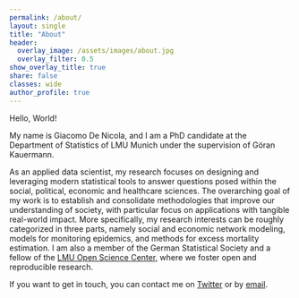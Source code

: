 ```yaml
---
permalink: /about/
layout: single
title: "About"
header:
  overlay_image: /assets/images/about.jpg
  overlay_filter: 0.5
show_overlay_title: true
share: false
classes: wide
author_profile: true  
---
```


Hello, World! 

My name is Giacomo De Nicola, and I am a PhD candidate at the Department of Statistics of LMU Munich under the supervision of Göran Kauermann.<br>

As an applied data scientist, my research focuses on designing and leveraging modern statistical tools to answer questions posed within the social, political, economic and healthcare sciences. The overarching goal of my work is to establish and consolidate methodologies that improve our understanding of society, with particular focus on applications with tangible real-world impact. More specifically, my research interests can be roughly categorized in three parts, namely social and economic network modeling, models for monitoring epidemics, and methods for excess mortality estimation. I am also a member of the German Statistical Society and a fellow of the [LMU Open Science Center](https://www.osc.uni-muenchen.de/members/osis/index.html), where we foster open and reproducible research.<br>

If you want to get in touch, you can contact me on [Twitter](https://twitter.com/GiacomoDeNicola) or by [email](mailto:giacomo.denicola@stat.uni-muenchen.de). 